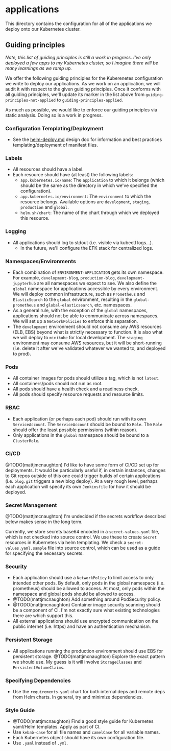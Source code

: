 # applications

This directory contains the configuration for all of the applications we deploy
onto our Kubernetes cluster.

## Guiding principles

*Note, this list of guiding principles is still a work in progress. I've only
deployed a few apps to my Kubernetes cluster, so I imagine there will be many
learnings as we ramp up.*

We offer the following guiding principles for the Kuberenetes configuration we
write to deploy our applications. As we work on an application, we will audit it
with respect to the given guiding principles. Once it conforms with all guiding
principles, we'll update its marker in the list above from
`guiding-principles-not-applied` to `guiding-principles-applied`.

As much as possible, we would like to enforce our guiding principles via static
analysis. Doing so is a work in progress.

### Configuration Templating/Deployment

- See the [helm-deploy.md](design/helm-deploy.md) design doc for information and
  best practices templating/deployment of manifest files.

### Labels

- All resources should have a label.
- Each resource should have (at least) the following labels:
  - `app.kubernetes.io/name`: The `application` to which it belongs (which should be the
    same as the directory in which we've specified the configuration).
  - `app.kubernetes.io/environment`: The `environment` to which the resource belongs. Available
    options are `development`, `staging`, `production` and `global`.
  - `helm.sh/chart`: The name of the chart through which we deployed this
    resource.

### Logging

- All applications should log to stdout (i.e. visible via kubectl logs...).
  - In the future, we'll configure the EFK stack for centralized logs.

### Namespaces/Environments

- Each combination of `ENVIRONMENT-APPLICATION` gets its own namespace. For
  example, `development-blog`, `production-blog`, `development-jupyterhub` are
  all namespaces we expect to see. We also define the `global` namespace for
  applications accessible by every environment. We will deploy common
  infrastructure, such as `Prometheus` and `ElasticSearch` to the `global` environment,
  resulting in the `global-prometheus` and `global-elasticsearch`, etc.
  namespaces.
- As a general rule, with the exception of the `global` namespaces, applications
  should not be able to communicate across namespaces. We will set up a
  `NetworkPolicies` to enforce this separation.
- The `development` environment should not consume any AWS resources (ELB, EBS) beyond what
  is strictly necessary to function. It is also what we will deploy to
  `minikube` for local development. The `staging` environment may consume AWS
  resources, but it will be short-running (i.e. delete it after we've validated
  whatever we wanted to, and deployed to prod).

### Pods

- All container images for pods should utilize a tag, which is not `latest`.
- All containers/pods should not run as root.
- All pods should have a health check and a readiness check.
- All pods should specify resource requests and resource limits.

### RBAC

- Each application (or perhaps each pod) should run with its own
  `ServiceAccount`. The `ServiceAccount` should be bound to `Role`. The `Role`
  should offer the least possible permissions (within reason).
- Only applications in the `global` namespace should be bound to a `ClusterRole`.

### CI/CD

@TODO(mattjmcnaughton) I'd like to have some form of CI/CD set up for
deployments. It would be particularly useful if, in certain instances, changes
to Git repos outside of this one could trigger builds of certain applications
(i.e. `blog.git` triggers a new blog deploy). At a very rough level, perhaps
each application will specify its own `Jenkinsfile` for how it should be
deployed.

### Secret Management

@TODO(mattjmcnaughton) I'm undecided if the secrets workflow described below
makes sense in the long term.

Currently, we store secrets base64 encoded in a `secret-values.yaml` file, which
is not checked into source control. We use these to create `Secret` resources in
Kubernetes via helm templating. We check a `secret-values.yaml.sample` file into
source control, which can be used as a guide for specifying the necessary
secrets.

### Security

- Each application should use a `NetworkPolicy` to limit access to only intended
  other pods. By default, only pods in the global namespace (i.e. prometheus) should be
  allowed to access. At most, only pods within the namespace and global pods should be allowed to access.
- @TODO(mattjmcnaughton) Add something around PodSecurity policy.
- @TODO(mattjmcnaughton) Container image security scanning should be a component
  of CI. I'm not exactly sure what existing technologies there are which support
  this.
- All external applications should use encrypted communication on the public
  internet (i.e. https) and have an authentication mechanism.

### Persistent Storage

- All applications running the production environment should use EBS for persistent storage.
  @TODO(mattjmcnaughton) Explore the exact pattern we should use. My guess is it
  will involve `StorageClasses` and `PersistentVolumeClaims`.

### Specifying Dependencies

- Use the `requirements.yaml` chart for both internal deps and remote deps from
  Helm charts. In general, try and minimize dependencies.

### Style Guide

- @TODO(mattjmcnaughton) Find a good style guide for Kubernetes yaml/Helm
  templates. Apply as part of CI.
- Use `kebab-case` for all file names and `camelCase` for all variable names.
- Each Kubernetes object should have its own configuration file.
- Use `.yaml` instead of `.yml`.
